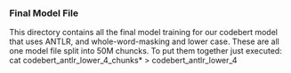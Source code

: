 ### Final Model File
This directory contains all the final model training for our codebert model that uses ANTLR, 
and whole-word-masking and lower case. These are all one model file split into 50M chuncks. To put them together
just executed:
cat codebert_antlr_lower_4_chunks* > codebert_antlr_lower_4

